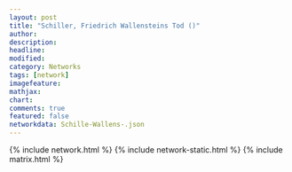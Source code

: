 ```yaml
---
layout: post
title: "Schiller, Friedrich Wallensteins Tod ()"
author:
description:
headline:
modified:
category: Networks
tags: [network]
imagefeature: 
mathjax: 
chart: 
comments: true
featured: false
networkdata: Schille-Wallens-.json
---
```

{% include network.html %}
{% include network-static.html %}
{% include matrix.html %}
